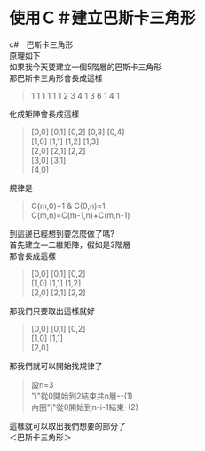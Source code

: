 # 使用Ｃ＃建立巴斯卡三角形
c#　巴斯卡三角形<br>
原理如下<br>
如果我今天要建立一個5階層的巴斯卡三角形<br>
那巴斯卡三角形會長成這樣
<blockquote>
1 1 1 1 1
1 2 3 4
1 3 6
1 4
1
</blockquote>
化成矩陣會長成這樣
<blockquote>
[0,0] [0,1] [0,2] [0,3] [0,4]<br>
[1,0] [1,1] [1,2] [1,3]<br>
[2,0] [2,1] [2,2]<br>
[3,0] [3,1]<br>
[4,0]
</blockquote>
規律是
<blockquote>
C(m,0)=1 & C(0,n)=1<br>
C(m,n)=C(m-1,n)+C(m,n-1)
</blockquote>
到這邊已經想到要怎麼做了嗎?
<br>
首先建立一二維矩陣，假如是3階層<br>
那會長成這樣
<blockquote>
[0,0] [0,1] [0,2]<br>
[1,0] [1,1] [1,2]<br>
[2,0] [2,1] [2,2]<br>
</blockquote>
那我們只要取出這樣就好<br>
<blockquote>
[0,0] [0,1] [0,2]<br>
[1,0] [1,1]<br>
[2,0]<br>
</blockquote>
那我們就可以開始找規律了<br>
<blockquote>
設n=3<br>
"i"從0開始到2結束共n層--(1)<br>
內圈"j"從0開始到n-i-1結束-(2)<br>
</blockquote>
這樣就可以取出我們想要的部分了<br>
＜巴斯卡三角形＞
